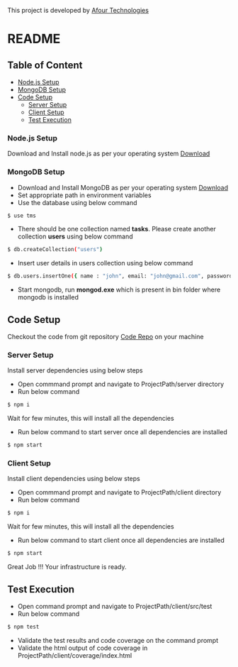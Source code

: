 This project is developed by [Afour Technologies](https://afourtech.com/)
# README 

## Table of Content

- [Node.js Setup](#node.js-setup)
- [MongoDB Setup](#mongdb-setup)
- [Code Setup](#code-setup)
   - [Server Setup](#server-setup)
   - [Client Setup](#client-setup)
   - [Test Execution](#test-execution)
   

### Node.js Setup

Download and Install node.js as per your operating system
[Download](https://nodejs.org/en/download/)

### MongoDB Setup

- Download and Install MongoDB as per your operating system
[Download](https://www.mongodb.com/download-center#community)
- Set appropriate path in environment variables
- Use the database using below command
```sh
$ use tms
```
- There should be one collection named **tasks**. Please create another collection **users** using below command
```sh
$ db.createCollection("users")
```
- Insert user details in users collection using below command
```sh
$ db.users.insertOne({ name : "john", email: "john@gmail.com", password: "john123"})
```
- Start mongodb, run **mongod.exe** which is present in bin folder where mongodb is installed


## Code Setup
Checkout the code from git repository [Code Repo](https://github.com/Bhagyashree-B/React-Redux-BlogApp.git) on your machine

### Server Setup
Install server dependencies using below steps
- Open commmand prompt and navigate to ProjectPath/server directory
- Run below command 
```sh
$ npm i
```
Wait for few minutes, this will install all the dependencies

- Run below command to start server once all dependencies are installed
```sh
$ npm start
```

### Client Setup
Install client dependencies using below steps
- Open commmand prompt and navigate to ProjectPath/client directory
- Run below command 
```sh
$ npm i
```
Wait for few minutes, this will install all the dependencies

- Run below command to start client once all dependencies are installed
```sh
$ npm start
```

Great Job !!! Your infrastructure is ready.

## Test Execution

- Open command prompt and navigate to ProjectPath/client/src/test
- Run below command
```sh
$ npm test
```
- Validate the test results and code coverage on the command prompt
- Validate the html output of code coverage in ProjectPath/client/coverage/index.html
